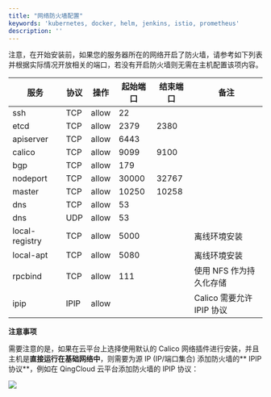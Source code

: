```yaml
---
title: "网络防火墙配置"
keywords: 'kubernetes, docker, helm, jenkins, istio, prometheus'
description: ''
---
```


注意，在开始安装前，如果您的服务器所在的网络开启了防火墙，请参考如下列表并根据实际情况开放相关的端口，若没有开启防火墙则无需在主机配置该项内容。

|服务|协议|操作|起始端口|结束端口|备注|
|---|---|---|---|---|---|
|ssh|TCP|allow|22|
|etcd|TCP|allow|2379|2380|
|apiserver|TCP|allow|6443|
|calico|TCP|allow|9099|9100|
|bgp|TCP|allow|179||
|nodeport|TCP|allow|30000|32767|
|master|TCP|allow|10250|10258|
|dns|TCP|allow|53|
|dns|UDP|allow|53|
|local-registry|TCP|allow|5000||离线环境安装|
|local-apt|TCP|allow|5080||离线环境安装|
|rpcbind|TCP|allow|111|| 使用 NFS 作为持久化存储
|ipip|IPIP|allow| | |Calico 需要允许 IPIP 协议 |

**注意事项**

需要注意的是，如果在云平台上选择使用默认的 Calico 网络插件进行安装，并且主机是**直接运行在基础网络中**，则需要为源 IP (IP/端口集合) 添加防火墙的** IPIP 协议**，例如在 QingCloud 云平台添加防火墙的 IPIP 协议：

![](https://pek3b.qingstor.com/kubesphere-docs/png/20200304200605.png)
